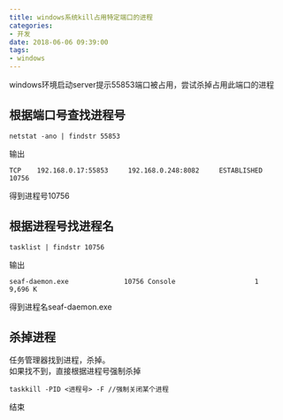 ```yaml
---
title: windows系统kill占用特定端口的进程
categories:
- 开发
date: 2018-06-06 09:39:00
tags:
- windows
---
```

windows环境启动server提示55853端口被占用，尝试杀掉占用此端口的进程
<!--more-->
## 根据端口号查找进程号
```
netstat -ano | findstr 55853
```
输出
```
TCP    192.168.0.17:55853     192.168.0.248:8082     ESTABLISHED     10756
```
得到进程号10756  

## 根据进程号找进程名
```
tasklist | findstr 10756
```
输出
```
seaf-daemon.exe              10756 Console                    1      9,696 K
```
得到进程名seaf-daemon.exe
## 杀掉进程
任务管理器找到进程，杀掉。  
如果找不到，直接根据进程号强制杀掉
```
taskkill -PID <进程号> -F //强制关闭某个进程  
```
结束